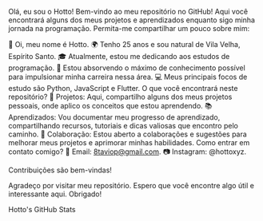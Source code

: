 Olá, eu sou o Hotto!
Bem-vindo ao meu repositório no GitHub! Aqui você encontrará alguns dos meus projetos e aprendizados enquanto sigo minha jornada na programação. Permita-me compartilhar um pouco sobre mim:

👋 Oi, meu nome é Hotto.
🌍 Tenho 25 anos e sou natural de Vila Velha, Espírito Santo.
🎓 Atualmente, estou me dedicando aos estudos de programação.
🌱 Estou absorvendo o máximo de conhecimento possível para impulsionar minha carreira nessa área.
💻 Meus principais focos de estudo são Python, JavaScript e Flutter.
O que você encontrará neste repositório?
📁 Projetos: Aqui, compartilho alguns dos meus projetos pessoais, onde aplico os conceitos que estou aprendendo.
📚 Aprendizados: Vou documentar meu progresso de aprendizado, compartilhando recursos, tutoriais e dicas valiosas que encontro pelo caminho.
🤝 Colaboração: Estou aberto a colaborações e sugestões para melhorar meus projetos e aprimorar minhas habilidades.
Como entrar em contato comigo?
📧 Email: 8taviop@gmail.com.
📷 Instagram: @hottoxyz.

Contribuições são bem-vindas!

Agradeço por visitar meu repositório. Espero que você encontre algo útil e interessante aqui. Obrigado!

Hotto's GitHub Stats
